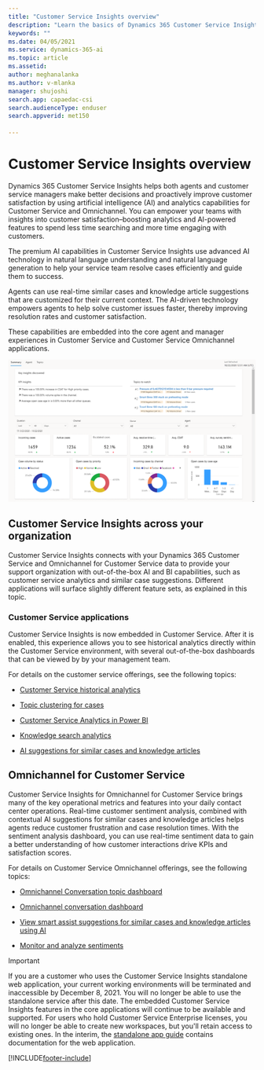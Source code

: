 ```yaml
---
title: "Customer Service Insights overview"
description: "Learn the basics of Dynamics 365 Customer Service Insights."
keywords: ""
ms.date: 04/05/2021
ms.service: dynamics-365-ai
ms.topic: article
ms.assetid: 
author: meghanalanka 
ms.author: v-mlanka
manager: shujoshi
search.app: capaedac-csi
search.audienceType: enduser
search.appverid: met150

---
```


# Customer Service Insights overview

Dynamics 365 Customer Service Insights helps both agents and customer service managers make better decisions and proactively improve customer satisfaction by using artificial intelligence (AI) and analytics capabilities for Customer Service and Omnichannel. You can empower your teams with insights into customer satisfaction–boosting analytics and AI-powered features to spend less time searching and more time engaging with customers.

The premium AI capabilities in Customer Service Insights use advanced AI technology in natural language understanding and natural language generation to help your service team resolve cases efficiently and guide them to success.

Agents can use real-time similar cases and knowledge article suggestions that are customized for their current context. The AI-driven technology empowers agents to help solve customer issues faster, thereby improving resolution rates and customer satisfaction.

These capabilities are embedded into the core agent and manager experiences in Customer Service and Customer Service Omnichannel applications.

![Example of KPI summary dashboard](media/summary-dashboard-analytics.png)

## Customer Service Insights across your organization

Customer Service Insights connects with your Dynamics 365 Customer Service and Omnichannel for Customer Service data to provide your support organization with out-of-the-box AI and BI capabilities, such as customer service analytics and similar case suggestions. Different applications will surface slightly different feature sets, as explained in this topic.

### Customer Service applications

Customer Service Insights is now embedded in Customer Service. After it is enabled, this experience allows you to see historical analytics directly within the Customer Service environment, with several out-of-the-box dashboards that can be viewed by by your management team.

For details on the customer service offerings, see the following topics:

- [Customer Service historical analytics](/customer-service/configure-cs-historical-analytics-csh)

- [Topic clustering for cases](/customer-service/configure-topics-clustering-cases-cs)

- [Customer Service Analytics in Power BI](/customer-service/configure-customer-service-analytics-dashboard)

- [Knowledge search analytics](/customer-service/enable-knowledge-search-insights)

- [AI suggestions for similar cases and knowledge articles](/customer-service/csw-enable-ai-suggested-cases-knowledge-articles)


## Omnichannel for Customer Service

Customer Service Insights for Omnichannel for Customer Service brings many of the key operational metrics and features into your daily contact center operations. Real-time customer sentiment analysis, combined with contextual AI suggestions for similar cases and knowledge articles helps agents reduce customer frustration and case resolution times. With the sentiment analysis dashboard, you can use real-time sentiment data to gain a better understanding of how customer interactions drive KPIs and satisfaction scores.

For details on Customer Service Omnichannel offerings, see the following topics:

- [Omnichannel Conversation topic dashboard](/customer-service/oc-conversation-topics-dashboard)

- [Omnichannel conversation dashboard](/customer-service/oc-conversation-dashboard)

- [View smart assist suggestions for similar cases and knowledge articles using AI](/customer-service/oc-view-ai-suggested-cases-articles)

- [Monitor and analyze sentiments](/customer-service/supervisor-sentiment-monitoring)


> [!Important]
> If you are a customer who uses the Customer Service Insights standalone web application, your current working environments will be terminated and inaccessible by December 8, 2021. You will no longer be able to use the standalone service after this date. The embedded Customer Service Insights features in the core applications will continue to be available and supported. For users who hold Customer Service Enterprise licenses, you will no longer be able to create new workspaces, but you'll retain access to existing ones. In the interim, the [standalone app guide](quickstart.md) contains documentation for the web application.


[!INCLUDE[footer-include](../includes/footer-banner.md)]
